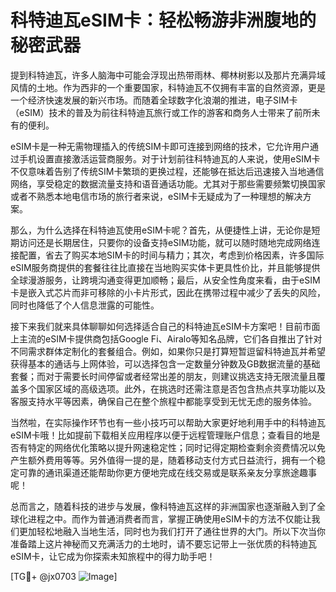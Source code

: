 # 科特迪瓦eSIM卡：轻松畅游非洲腹地的秘密武器

提到科特迪瓦，许多人脑海中可能会浮现出热带雨林、椰林树影以及那片充满异域风情的土地。作为西非的一个重要国家，科特迪瓦不仅拥有丰富的自然资源，更是一个经济快速发展的新兴市场。而随着全球数字化浪潮的推进，电子SIM卡（eSIM）技术的普及为前往科特迪瓦旅行或工作的游客和商务人士带来了前所未有的便利。

eSIM卡是一种无需物理插入的传统SIM卡即可连接到网络的技术，它允许用户通过手机设置直接激活运营商服务。对于计划前往科特迪瓦的人来说，使用eSIM卡不仅意味着告别了传统SIM卡繁琐的更换过程，还能够在抵达后迅速接入当地通信网络，享受稳定的数据流量支持和语音通话功能。尤其对于那些需要频繁切换国家或者不熟悉本地电信市场的旅行者来说，eSIM卡无疑成为了一种理想的解决方案。

那么，为什么选择在科特迪瓦使用eSIM卡呢？首先，从便捷性上讲，无论你是短期访问还是长期居住，只要你的设备支持eSIM功能，就可以随时随地完成网络连接配置，省去了购买本地SIM卡的时间与精力；其次，考虑到价格因素，许多国际eSIM服务商提供的套餐往往比直接在当地购买实体卡更具性价比，并且能够提供全球漫游服务，让跨境沟通变得更加顺畅；最后，从安全性角度来看，由于eSIM卡是嵌入式芯片而非可移除的小卡片形式，因此在携带过程中减少了丢失的风险，同时也降低了个人信息泄露的可能性。

接下来我们就来具体聊聊如何选择适合自己的科特迪瓦eSIM卡方案吧！目前市面上主流的eSIM卡提供商包括Google Fi、Airalo等知名品牌，它们各自推出了针对不同需求群体定制化的套餐组合。例如，如果你只是打算短暂逗留科特迪瓦并希望获得基本的通话与上网体验，可以选择包含一定数量分钟数及GB数据流量的基础套餐；而对于需要长时间停留或者经常出差的朋友，则建议挑选支持无限流量且覆盖多个国家区域的高级选项。此外，在挑选时还需注意是否包含热点共享功能以及客服支持水平等因素，确保自己在整个旅程中都能享受到无忧无虑的服务体验。

当然啦，在实际操作环节也有一些小技巧可以帮助大家更好地利用手中的科特迪瓦eSIM卡哦！比如提前下载相关应用程序以便于远程管理账户信息；查看目的地是否有特定的网络优化策略以提升网速稳定性；同时记得定期检查剩余资费情况以免产生额外费用等等。另外值得一提的是，随着移动支付方式日益流行，拥有一个稳定可靠的通讯渠道还能帮助你更方便地完成在线交易或是联系亲友分享旅途趣事呢！

总而言之，随着科技的进步与发展，像科特迪瓦这样的非洲国家也逐渐融入到了全球化进程之中。而作为普通消费者而言，掌握正确使用eSIM卡的方法不仅能让我们更加轻松地融入当地生活，同时也为我们打开了通往世界的大门。所以下次当你准备踏上这片神秘而又充满活力的土地时，请不要忘记带上一张优质的科特迪瓦eSIM卡，让它成为你探索未知旅程中的得力助手吧！

[TG💪+ @jx0703 ![Image](https://github.com/user-attachments/assets/dbca1d08-cadb-493c-b0ec-ad6f7a83f270)]